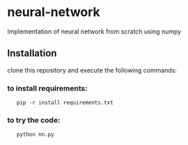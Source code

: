 # neural-network
Implementation of neural network from scratch using numpy
## Installation
clone this repository and execute the following commands:
   ### to install requirements:
       pip -r install requirements.txt
   ### to try the code:
       python nn.py
